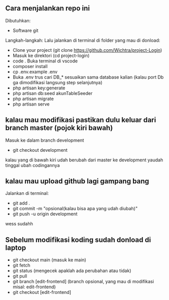 ## Cara menjalankan repo ini

Dibutuhkan:

-   Software git

Langkah-langkah:
Lalu jalankan di terminal di folder yang mau di donload:

-   Clone your project (git clone https://github.com/Wichtra/project-Login)
-   Masuk ke direktori (cd project-login)
-   code .
    Buka terminal di vscode
-   composer install
-   cp .env.example .env
-   Buka .env trus cari DB\_\* sesuaikan sama database kalian (kalau port Db ga dimodifikasi langsung step selanjutnya)
-   php artisan key:generate
-   php artisan db:seed akunTableSeeder
-   php artisan migrate
-   php artisan serve

## kalau mau modifikasi pastikan dulu keluar dari branch master (pojok kiri bawah)

Masuk ke dalam branch development

-   git checkout development

kalau yang di bawah kiri udah berubah dari master ke development yaudah tinggal ubah codingannya

## kalau mau upload github lagi gampang bang

Jalankan di terminal:

-   git add .
-   git commit -m "opsional(kalau bisa apa yang udah diubah)"
-   git push -u origin development

wess sudahh

## Sebelum modifikasi koding sudah donload di laptop

-   git checkout main (masuk ke main)
-   git fetch
-   git status (mengecek apaklah ada perubahan atau tidak)
-   git pull
-   git branch [edit-frontend] (branch opsional, yang mau di modifikasi misal: edit-frontend)
-   git checkout [edit-frontend]
